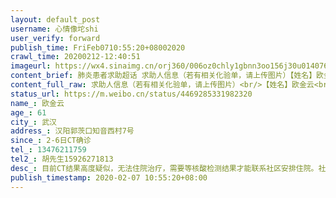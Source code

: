 ```yaml
---
layout: default_post
username: 心情像坨shi
user_verify: forward
publish_time: FriFeb0710:55:20+08002020
crawl_time: 20200212-12:40:51
imageurl: https://wx4.sinaimg.cn/orj360/006oz0chly1gbnn3oo156j30u0140765.jpg,https://wx2.sinaimg.cn/orj360/006oz0chly1gbnn3oygt9j30qo0zkdjg.jpg,https://wx4.sinaimg.cn/orj360/006oz0chly1gbnn3pewirj30qo0zkgor.jpg
content_brief: 肺炎患者求助超话 求助人信息（若有相关化验单，请上传图片）【姓名】欧金云【年龄】61【所在城市】武汉【所在小区、社区】汉阳郭茨口知音西村7号【患病时间】2-6日CT确诊【联系方式】13476211759【其他紧急联系人】胡先生15926271813【病情描述】目前CT结果高度疑似，无法住院治疗，需要 ...全文
content_full_raw: 求助人信息（若有相关化验单，请上传图片）<br/>【姓名】欧金云<br/>【年龄】61<br/>【所在城市】武汉<br/>【所在小区、社区】汉阳郭茨口知音西村7号<br/>【患病时间】2-6日CT确诊<br/>【联系方式】13476211759<br/>【其他紧急联系人】胡先生15926271813<br/>【病情描述】<br/>目前CT结果高度疑似，无法住院治疗，需要等核酸检测结果才能联系社区安排住院。社区核酸检测等4到10天，核酸结果要等4天，最后有没医院收还不能保证。家人年纪大，病症会越拖越严重<ahref='/n/央视新闻'>@央视新闻</a><ahref='/n/凤凰周刊'>@凤凰周刊</a><ahref='/n/武汉发布'>@武汉发布</a><ahref='/n/湖北经视'>@湖北经视</a><ahref='/n/环球时报'>@环球时报</a><ahref='/n/长江日报'>@长江日报</a><ahref='/n/人民日报'>@人民日报</a><ahref='/n/楚天都市报'>@楚天都市报</a><ahref='/n/武汉市长热线'>@武汉市长热线</a><adata-url="http://t.cn/R2WxQOQ"href="http://weibo.com/p/1001018008642010000000000"data-hide=""><spanclass='url-icon'><imgstyle='width:1rem;height:1rem'src='https://h5.sinaimg.cn/upload/2015/09/25/3/timeline_card_small_location_default.png'></span><spanclass="surl-text">武汉</span></a>
status_url: https://m.weibo.cn/status/4469285331982320
name_: 欧金云
age_: 61
city_: 武汉
address_: 汉阳郭茨口知音西村7号
since_: 2-6日CT确诊
tel_: 13476211759
tel2_: 胡先生15926271813
desc_: 目前CT结果高度疑似，无法住院治疗，需要等核酸检测结果才能联系社区安排住院。社区核酸检测等4到10天，核酸结果要等4天，最后有没医院收还不能保证。家人年纪大，病症会越拖越严重<ahref='/n/央视新闻'>@央视新闻</a><ahref='/n/凤凰周刊'>@凤凰周刊</a><ahref='/n/武汉发布'>@武汉发布</a><ahref='/n/湖北经视'>@湖北经视</a><ahref='/n/环球时报'>@环球时报</a><ahref='/n/长江日报'>@长江日报</a><ahref='/n/人民日报'>@人民日报</a><ahref='/n/楚天都市报'>@楚天都市报</a><ahref='/n/武汉市长热线'>@武汉市长热线</a><adata-url="http//t.cn/R2WxQOQ"href="http//weibo.com/p/1001018008642010000000000"data-hide=""><spanclass='url-icon'><imgstyle='width1rem;height1rem'src='https//h5.sinaimg.cn/upload/2015/09/25/3/timeline_card_small_location_default.png'></span><spanclass="surl-text">武汉</span></a>
publish_timestamp: 2020-02-07 10:55:20+08:00
---
```


